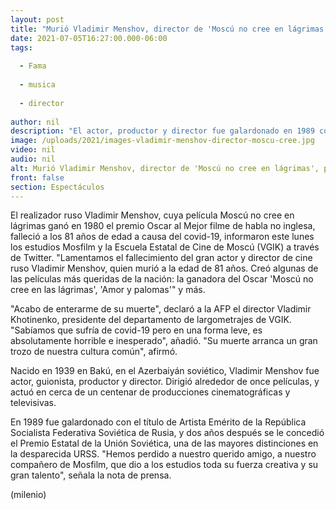 ```yaml
---
layout: post
title: "Murió Vladimir Menshov, director de 'Moscú no cree en lágrimas', por covid-19"
date: 2021-07-05T16:27:00.000-06:00
tags:
  
  - Fama
  
  - musica
  
  - director
  
author: nil
description: "El actor, productor y director fue galardonado en 1989 con el título de Artista Emérito de la República Socialista Federativa Soviética de Rusia. "
image: /uploads/2021/images-vladimir-menshov-director-moscu-cree.jpg
video: nil
audio: nil
alt: Murió Vladimir Menshov, director de 'Moscú no cree en lágrimas', por covid-19
front: false
section: Espectáculos
---
```


El realizador ruso Vladimir Menshov, cuya película Moscú no cree en lágrimas ganó en 1980 el premio Oscar al Mejor filme de habla no inglesa, falleció a los 81 años de edad a causa del covid-19, informaron este lunes los estudios Mosfilm y la Escuela Estatal de Cine de Moscú (VGIK) a través de Twitter. "Lamentamos el fallecimiento del gran actor y director de cine ruso Vladimir Menshov, quien murió a la edad de 81 años. Creó algunas de las películas más queridas de la nación: la ganadora del Oscar 'Moscú no cree en las lágrimas', 'Amor y palomas'" y más. 

"Acabo de enterarme de su muerte", declaró a la AFP el director Vladimir Khotinenko, presidente del departamento de largometrajes de VGIK. "Sabíamos que sufría de covid-19 pero en una forma leve, es absolutamente horrible e inesperado", añadió. "Su muerte arranca un gran trozo de nuestra cultura común", afirmó.

Nacido en 1939 en Bakú, en el Azerbaiyán soviético, Vladimir Menshov fue actor, guionista, productor y director. Dirigió alrededor de once películas, y actuó en cerca de un centenar de producciones cinematográficas y televisivas. 

En 1989 fue galardonado con el título de Artista Emérito de la República Socialista Federativa Soviética de Rusia, y dos años después se le concedió el Premio Estatal de la Unión Soviética, una de las mayores distinciones en la desparecida URSS. "Hemos perdido a nuestro querido amigo, a nuestro compañero de Mosfilm, que dio a los estudios toda su fuerza creativa y su gran talento", señala la nota de prensa.  


(milenio)